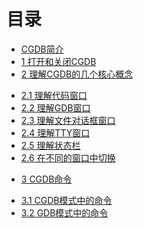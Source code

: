目录
===

* [CGDB简介](<summary.md>)
* [1 打开和关闭CGDB](<1.0.md>)
* [2 理解CGDB的几个核心概念](<2.0.md>)
 - [2.1 理解代码窗口](<2.1.md>)
 - [2.2 理解GDB窗口](<2.2.md>)
 - [2.3 理解文件对话框窗口](<2.3.md>)
 - [2.4 理解TTY窗口](<2.4.md>)
 - [2.5 理解状态栏](<2.5.md>)
 - [2.6 在不同的窗口中切换](<2.6.md>)
* [3 CGDB命令](<3.0.md>)
 - [3.1 CGDB模式中的命令](<3.1.md>)
 - [3.2 GDB模式中的命令](<3.2.md>)
